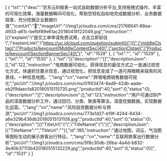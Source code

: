 [
	{
		"txt":"{\"desc\":\"京东云BI报表一站式自助数据分析平台,支持拖拽式操作、丰富的可视化效果，海量数据瞬间可视化，帮助您轻松自如地完成数据分析、业务数据探查，充分挖掘企业数据价值\",\"iconUrl\":\"\",\"imageUrl\":\"//img1.jcloudcs.com/cms/21766641-88ea-4933-a61c-befbf89e61ac20180419122049.jpg\",\"instruction\":\"[{\\\"explain\\\":\\\"提交工单申请免费试用，点击立即前往\\\",\\\"explainLink\\\":\\\"https://uc.jdcloud.com/question/submit\\\"}]\",\"middleClstag\":\"Products|keycount|MiddleContentSec|40\",\"sectionClstag\":\"Products|keycount|SectionBannerSec|40\"}",
		"id":"1528"
	},
	{
		"txt":"",
		"id":"1529"
	},
	{
		"txt":"",
		"id":"1530"
	},
	{
		"txt":"[{\"description\":\"[]\",\"descriptionJson\":[],\"id\":122,\"instruction\":\"电商数据可视化，获得信息的最佳方式之一是通过视觉化方式，快速抓住要点信息，通过视觉化，把信息变成了一道可用眼睛来探索的风景线，一种信息地图。\",\"lang\":\"cn\",\"name\":\"跨境电商销售数据可视化\",\"picUrl\":\"//img1.jcloudcs.com/cms/01f43474-6ad9-42db-aade-eb2f9daecfa820180515115735.png\",\"productId\":40,\"sort\":0,\"status\":0},{\"description\":\"[]\",\"descriptionJson\":[],\"id\":123,\"instruction\":\"用户可通过BI产品的深度数据分析工作，通过回归、分类、聚类等算法，深度挖掘数据。实现数据化运营。\",\"lang\":\"cn\",\"name\":\"风险投资数据分析与预测\",\"picUrl\":\"//img1.jcloudcs.com/cms/773e1d27-b19f-4244-8434-a6e329b436db20180515131108.jpg\",\"productId\":40,\"sort\":0,\"status\":0},{\"description\":\"[{\\\"TitleUrl\\\":\\\"\\\",\\\"TitleName\\\":\\\"\\\"}]\",\"descriptionJson\":[{\"TitleName\":\"\",\"TitleUrl\":\"\"}],\"id\":185,\"instruction\":\"通过地图，词云，气泡图等图标生动的展示旅客出行特征。\",\"lang\":\"cn\",\"name\":\"互联网旅客出行数据分析\",\"picUrl\":\"//img1.jcloudcs.com/cms/5f8c30db-26ba-4a4d-b832-4e40b37113b420180515132229.jpg\",\"productId\":40,\"sort\":0,\"status\":0}]",
		"id":"1531"
	}
]